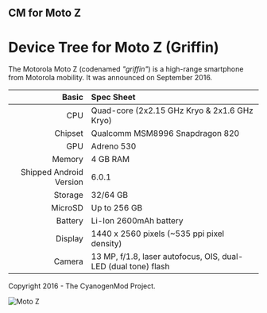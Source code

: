 ## CM for Moto Z
Device Tree for Moto Z (Griffin)
===========================================

The Motorola Moto Z (codenamed _"griffin"_) is a high-range smartphone from Motorola mobility.
It was announced on September 2016.

Basic   | Spec Sheet
-------:|:-------------------------
CPU     | Quad-core (2x2.15 GHz Kryo & 2x1.6 GHz Kryo)
Chipset | Qualcomm MSM8996 Snapdragon 820
GPU     | Adreno 530
Memory  | 4 GB RAM
Shipped Android Version | 6.0.1
Storage | 32/64 GB
MicroSD | Up to 256 GB
Battery | Li-Ion 2600mAh battery
Display | 1440 x 2560 pixels (~535 ppi pixel density)
Camera  | 13 MP, f/1.8, laser autofocus, OIS, dual-LED (dual tone) flash

Copyright 2016 - The CyanogenMod Project.

![Moto Z](http://cdn2.gsmarena.com/vv/pics/motorola/motorola-moto-z-1.jpg "Moto Z")
